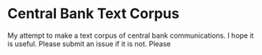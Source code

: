 # Central Bank Text Corpus

My attempt to make a text corpus of central bank communications. I hope it is useful. Please submit an issue if it is not. Please 
